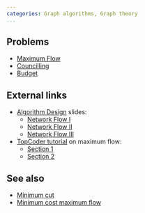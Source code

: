 ```yaml
---
categories: Graph algorithms, Graph theory
...
```


## Problems
* [Maximum Flow](https://open.kattis.com/problems/maxflow)
* [Councilling](https://open.kattis.com/problems/councilling)
* [Budget](https://open.kattis.com/problems/budget)

## External links
* [Algorithm Design](http://www.cs.princeton.edu/~wayne/kleinberg-tardos/) slides:
    * [Network Flow I](http://www.cs.princeton.edu/~wayne/kleinberg-tardos/pdf/07NetworkFlowI.pdf)
    * [Network Flow II](http://www.cs.princeton.edu/~wayne/kleinberg-tardos/pdf/07NetworkFlowII.pdf)
    * [Network Flow III](http://www.cs.princeton.edu/~wayne/kleinberg-tardos/pdf/07NetworkFlowIII.pdf)
* [TopCoder tutorial](https://www.topcoder.com/community/data-science/data-science-tutorials/) on maximum flow:
    * [Section 1](https://www.topcoder.com/community/data-science/data-science-tutorials/maximum-flow-section-1/)
    * [Section 2](https://www.topcoder.com/community/data-science/data-science-tutorials/maximum-flow-section-2/)


## See also
* [Minimum cut]()
* [Minimum cost maximum flow]()